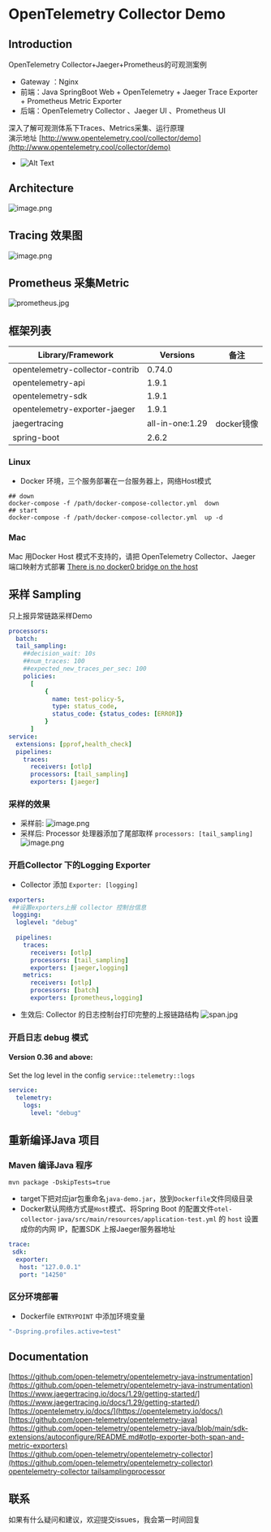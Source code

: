<a name="wSh88"></a>
# OpenTelemetry Collector Demo
<a name="XGdFY"></a>
## Introduction
OpenTelemetry Collector+Jaeger+Prometheus的可观测案例

- Gateway ：Nginx
- 前端：Java SpringBoot Web + OpenTelemetry +  Jaeger Trace Exporter  + Prometheus Metric Exporter
- 后端：OpenTelemetry Collector 、Jaeger UI 、Prometheus UI

深入了解可观测体系下Traces、Metrics采集、运行原理<br />演示地址 [http://www.opentelemetry.cool/collector/demo](http://www.opentelemetry.cool/collector/demo)<br />
  - ![Alt Text](./assets/introduce.gif)
## Architecture
![image.png](./assets/arc.png#clientId=u2d91e3eb-f650-4&crop=0&crop=0&crop=1&crop=1&from=paste&height=411&id=u431635f7&margin=%5Bobject%20Object%5D&name=image.png&originHeight=546&originWidth=960&originalType=binary&ratio=1&rotation=0&showTitle=false&size=259252&status=done&style=none&taskId=ud0e6f27d-1853-4f67-ba14-bcc120aff61&title=&width=723)
<a name="cqdhz"></a>
## Tracing 效果图
 ![image.png](./assets/trace.png#clientId=u58d1f88b-2c01-4&crop=0&crop=0&crop=1&crop=1&from=paste&height=310&id=ucb9dec40&margin=%5Bobject%20Object%5D&name=image.png&originHeight=609&originWidth=1439&originalType=binary&ratio=1&rotation=0&showTitle=false&size=356007&status=done&style=none&taskId=uf76b343d-c5d3-4a5f-bb95-3abc4cab5a3&title=&width=732)
## Prometheus 采集Metric
 ![prometheus.jpg](./assets/prometheus.jpg)
## 框架列表
| **Library/Framework** | **Versions** | **备注** |
| --- | --- | --- | 
| opentelemetry-collector-contrib | 0.74.0 | ​<br /> |
| opentelemetry-api | 1.9.1 | ​<br /> |
| opentelemetry-sdk | 1.9.1 | ​<br /> |
| opentelemetry-exporter-jaeger | 1.9.1 | ​<br /> |
| jaegertracing | all-in-one:1.29 | docker镜像 |
| spring-boot | 2.6.2 |  |
<a name="tfZIA"></a>
### Linux
  - Docker 环境，三个服务部署在一台服务器上，网络Host模式
```shell
## down
docker-compose -f /path/docker-compose-collector.yml  down
## start
docker-compose -f /path/docker-compose-collector.yml  up -d
```
<a name="Je6W1"></a>
### Mac
Mac 用Docker Host 模式不支持的，请把 OpenTelemetry Collector、Jaeger 端口映射方式部署
[There is no docker0 bridge on the host](https://docs.docker.com/desktop/networking/)<br />
<a name="T6DHp"></a>
## 采样 Sampling
只上报异常链路采样Demo
```yaml
processors:
  batch:
  tail_sampling:
    ##decision_wait: 10s
    ##num_traces: 100
    ##expected_new_traces_per_sec: 100
    policies:
      [
          {
            name: test-policy-5,
            type: status_code,
            status_code: {status_codes: [ERROR]}
          }
      ]
service:
  extensions: [pprof,health_check]
  pipelines:
    traces:
      receivers: [otlp]
      processors: [tail_sampling]
      exporters: [jaeger]
```
### 采样的效果
- 采样前:
  ![image.png](./assets/sampling-pre.png)
- 采样后: Processor 处理器添加了尾部取样 `processors: [tail_sampling]`
  ![image.png](./assets/sampling.png)


### 开启Collector 下的Logging Exporter
- Collector 添加 `Exporter: [logging]`
```yaml
exporters:
 ##设置exporters上报 collector 控制台信息
 logging:
  loglevel: "debug"
  
  pipelines:
    traces:
      receivers: [otlp]
      processors: [tail_sampling]
      exporters: [jaeger,logging]
    metrics:
      receivers: [otlp]
      processors: [batch]
      exporters: [prometheus,logging]

```
- 生效后: Collector 的日志控制台打印完整的上报链路结构
  ![span.jpg](./assets/span.jpg)

 
### 开启日志 debug 模式
#### Version 0.36 and above:
Set the log level in the config `service::telemetry::logs`
```yaml
service:
  telemetry:
    logs:
      level: "debug"
```
<a name="T6DHp"></a> 

## 重新编译Java 项目
<a name="KDdV7"></a>
### Maven 编译Java 程序
```shell
mvn package -DskipTests=true
```
- target下把对应jar包重命名`java-demo.jar`，放到`Dockerfile`文件同级目录
- Docker默认网络方式是`Host`模式、将Spring Boot 的配置文件`otel-collector-java/src/main/resources/application-test.yml` 的 `host` 设置成你的内网 IP，配置SDK 上报Jaeger服务器地址
```yml
trace:
 sdk:
  exporter:
   host: "127.0.0.1"
   port: "14250"
```
### 区分环境部署
- Dockerfile `ENTRYPOINT` 中添加环境变量
```yaml
"-Dspring.profiles.active=test"
```

## Documentation
[https://github.com/open-telemetry/opentelemetry-java-instrumentation](https://github.com/open-telemetry/opentelemetry-java-instrumentation)<br />[https://www.jaegertracing.io/docs/1.29/getting-started/](https://www.jaegertracing.io/docs/1.29/getting-started/)<br />[https://opentelemetry.io/docs/](https://opentelemetry.io/docs/)<br />[https://github.com/open-telemetry/opentelemetry-java](https://github.com/open-telemetry/opentelemetry-java/blob/main/sdk-extensions/autoconfigure/README.md#otlp-exporter-both-span-and-metric-exporters)<br />[https://github.com/open-telemetry/opentelemetry-collector](https://github.com/open-telemetry/opentelemetry-collector)<br />[opentelemetry-collector tailsamplingprocessor](https://github.com/open-telemetry/opentelemetry-collector-contrib/tree/main/processor/tailsamplingprocessor)
## 联系
如果有什么疑问和建议，欢迎提交issues，我会第一时间回复
